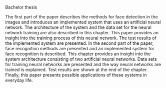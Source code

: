 Bachelor thesis 

The first part of the paper describes the methods for face detection in the images and introduces an implemented system that uses an artificial neural network. The architecture of the system and the data set for the neural network training are also described in this chapter. This paper provides an insight into the training process of this neural network. The test results of the implemented system are presented. In the second part of the paper, face recognition methods are presented and an implemented system for face recognition is described. This chapter provides an insight into the system architecture consisting of two artificial neural networks. Data sets for training neural networks are presented and the way neural networks are trained is explained. Test results are shown at the end of the chapter. Finally, this paper presents possible applications of these systems in everyday life.
